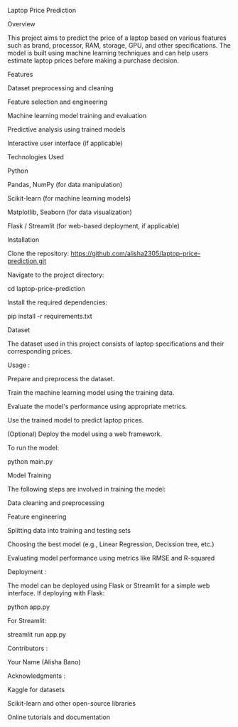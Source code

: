 Laptop Price Prediction

Overview

This project aims to predict the price of a laptop based on various features such as brand, processor, RAM, storage, GPU, and other specifications. The model is built using machine learning techniques and can help users estimate laptop prices before making a purchase decision.

Features

Dataset preprocessing and cleaning

Feature selection and engineering

Machine learning model training and evaluation

Predictive analysis using trained models

Interactive user interface (if applicable)

Technologies Used

Python

Pandas, NumPy (for data manipulation)

Scikit-learn (for machine learning models)

Matplotlib, Seaborn (for data visualization)

Flask / Streamlit (for web-based deployment, if applicable)

Installation

Clone the repository:
https://github.com/alisha2305/laptop-price-prediction.git

Navigate to the project directory:

cd laptop-price-prediction

Install the required dependencies:

pip install -r requirements.txt

Dataset

The dataset used in this project consists of laptop specifications and their corresponding prices.

Usage :

Prepare and preprocess the dataset.

Train the machine learning model using the training data.

Evaluate the model's performance using appropriate metrics.

Use the trained model to predict laptop prices.

(Optional) Deploy the model using a web framework.

To run the model:

python main.py

Model Training

The following steps are involved in training the model:

Data cleaning and preprocessing

Feature engineering 

Splitting data into training and testing sets

Choosing the best model (e.g., Linear Regression, Decission tree, etc.)

Evaluating model performance using metrics like RMSE and R-squared

Deployment :

The model can be deployed using Flask or Streamlit for a simple web interface. If deploying with Flask:

python app.py

For Streamlit:

streamlit run app.py

Contributors :

Your Name (Alisha Bano)

Acknowledgments :

Kaggle for datasets

Scikit-learn and other open-source libraries

Online tutorials and documentation





